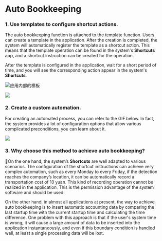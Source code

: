 # Auto Bookkeeping

### 1. Use templates to configure shortcut actions.

The auto bookkeeping function is attached to the template function. Users can create a template in the application. After the creation is completed, the system will automatically register the template as a shortcut action. This means that the template operation can be found in the system's **Shortcuts** app, and a shortcut instruction can be created for the operation.

After the template is configured in the application, wait for a short period of time, and you will see the corresponding action appear in the system's **Shortcuts**.

![应用内部的模板](broken-reference)

![](broken-reference)

### 2. Create a custom automation.

For creating an automated process, you can refer to the GIF below. In fact, the system provides a lot of configuration options that allow various complicated preconditions,  you can learn about it.

![](broken-reference)

### 3. Why choose this method to achieve auto bookkeeping?

On the one hand, the system’s **Shortcuts** are well adapted to various scenarios. The configuration of the shortcut instructions can achieve very complex automation, such as every Monday to every Friday, if the detection reaches the company’s location, it can be automatically record a transportation cost of 10 yuan. This kind of recording operation cannot be realized in the application. This is the permission advantage of the system software and should be used.

On the other hand, in almost all applications at present, the way to achieve auto bookkeeping is to insert automatic accounting data by comparing the last startup time with the current startup time and calculating the time difference. One problem with this approach is that if the user's system time is wrong, it will cause a large amount of data to be inserted into the application instantaneously, and even if this boundary condition is handled well, at least a single processing data will be lost.
